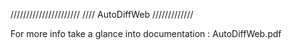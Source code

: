 
//////////////////////
////	AutoDiffWeb
/////////////

For more info take a glance into documentation : AutoDiffWeb.pdf